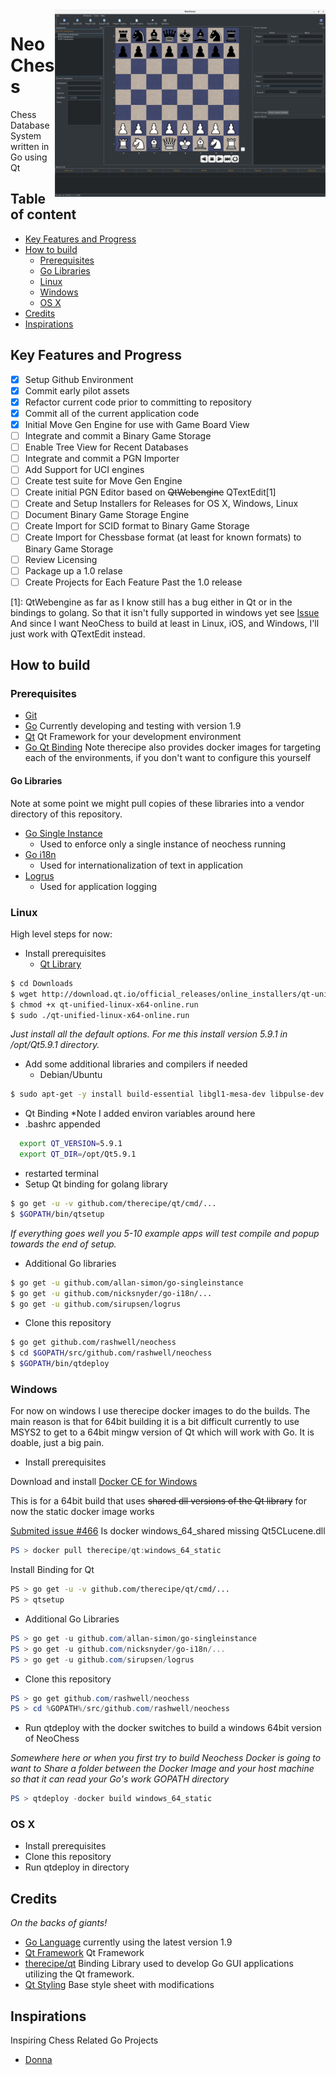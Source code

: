 <img src="/screenshots/EarlyProtoType.png?raw=true" alt="NeoChess Database" title="NeoChess" align="right" height="300" />

# NeoChess

Chess Database System written in Go using Qt

## Table of content

- [Key Features and Progress](#Key-Features-and-Progress)
- [How to build](#How-to-build)
    - [Prerequisites](#Prerequisites)
    - [Go Libraries](#Go-Libraries)
    - [Linux]($Linux)
    - [Windows](#Windows)
    - [OS X](#OS-X)
- [Credits](#Credits)
- [Inspirations](#Inspirations)

## Key Features and Progress

- [x] Setup Github Environment
- [x] Commit early pilot assets
- [x] Refactor current code prior to committing to repository
- [x] Commit all of the current application code
- [x] Initial Move Gen Engine for use with Game Board View
- [ ] Integrate and commit a Binary Game Storage
- [ ] Enable Tree View for Recent Databases
- [ ] Integrate and commit a PGN Importer
- [ ] Add Support for UCI engines
- [ ] Create test suite for Move Gen Engine
- [ ] Create initial PGN Editor based on ~~QtWebengine~~ QTextEdit[1]
- [ ] Create and Setup Installers for Releases for OS X, Windows, Linux
- [ ] Document Binary Game Storage Engine
- [ ] Create Import for SCID format to Binary Game Storage
- [ ] Create Import for Chessbase format (at least for known formats) to Binary Game Storage
- [ ] Review Licensing
- [ ] Package up a 1.0 relase
- [ ] Create Projects for Each Feature Past the 1.0 release

[1]: QtWebengine as far as I know still has a bug either in Qt or in the bindings to golang.
So that it isn't fully supported in windows yet see [Issue](https://github.com/therecipe/qt/issues/217#issuecomment-280940272) 
And since I want NeoChess to build at least in Linux, iOS, and Windows, I'll just work with QTextEdit instead.

## How to build

### Prerequisites

- [Git](https://git-scm.com) 
- [Go](https://golang.org) Currently developing and testing with version 1.9
- [Qt](https://www.qt.io) Qt Framework for your development environment
- [Go Qt Binding](https://github.com/therecipe/qt/) Note therecipe also provides docker images for targeting each of the environments, if you don't want to configure this yourself

#### Go Libraries

Note at some point we might pull copies of these libraries into a vendor directory of this repository.

- [Go Single Instance](https://github.com/allan-simon/go-singleinstance)
  - Used to enforce only a single instance of neochess running
- [Go i18n](https://github.com/nicksnyder/go-i18n)
  - Used for internationalization of text in application
- [Logrus](https://github.com/sirupsen/logrus)
  - Used for application logging

### Linux

High level steps for now:

- Install prerequisites
  - [Qt Library](http://download.qt.io/official_releases/online_installers/qt-unified-linux-x64-online.run)

```bash
$ cd Downloads
$ wget http://download.qt.io/official_releases/online_installers/qt-unified-linux-x64-online.run
$ chmod +x qt-unified-linux-x64-online.run
$ sudo ./qt-unified-linux-x64-online.run
```

*Just install all the default options.  For me this install version 5.9.1 in /opt/Qt5.9.1 directory.*

  - Add some additional libraries and compilers if needed
    - Debian/Ubuntu

```bash
$ sudo apt-get -y install build-essential libgl1-mesa-dev libpulse-dev 
```

  - Qt Binding *Note I added environ variables around here
  - .bashrc appended

```bash
  export QT_VERSION=5.9.1 
  export QT_DIR=/opt/Qt5.9.1
```

  - restarted terminal
  - Setup Qt binding for golang library

```bash
$ go get -u -v github.com/therecipe/qt/cmd/...
$ $GOPATH/bin/qtsetup
```

*If everything goes well you 5-10 example apps will test compile and popup towards the end of setup.*

  - Additional Go libraries

```bash
$ go get -u github.com/allan-simon/go-singleinstance
$ go get -u github.com/nicksnyder/go-i18n/...
$ go get -u github.com/sirupsen/logrus
```

- Clone this repository

```bash
$ go get github.com/rashwell/neochess
$ cd $GOPATH/src/github.com/rashwell/neochess
$ $GOPATH/bin/qtdeploy
```

### Windows

For now on windows I use therecipe docker images to do the builds.  The main reason is that for 64bit
building it is a bit difficult currently to use MSYS2 to get to a 64bit mingw version of Qt which will work with Go.  It is doable, just a big pain.  

- Install prerequisites

Download and install [Docker CE for Windows](https://store.docker.com/editions/community/docker-ce-desktop-windows)

This is for a 64bit build that uses ~~shared dll versions of the Qt library~~ for now the static docker image works

[Submited issue #466](https://github.com/therecipe/qt/issues/466) Is docker windows_64_shared missing Qt5CLucene.dll

```powershell
PS > docker pull therecipe/qt:windows_64_static
```

Install Binding for Qt 


```bash
PS > go get -u -v github.com/therecipe/qt/cmd/...
PS > qtsetup
```

- Additional Go Libraries

```powershell
PS > go get -u github.com/allan-simon/go-singleinstance
PS > go get -u github.com/nicksnyder/go-i18n/...
PS > go get -u github.com/sirupsen/logrus
```

- Clone this repository

```powershell
PS > go get github.com/rashwell/neochess
PS > cd %GOPATH%/src/github.com/rashwell/neochess
```

- Run qtdeploy with the docker switches to build a windows 64bit version of NeoChess

*Somewhere here or when you first try to build Neochess Docker is going to want to Share a folder between the Docker Image and your host machine so that it can read your Go's work GOPATH directory*

```powershell
PS > qtdeploy -docker build windows_64_static
```

### OS X

- Install prerequisites
- Clone this repository
- Run qtdeploy in directory

## Credits

*On the backs of giants!*

- [Go Language](https://golang.org/) currently using the latest version 1.9
- [Qt Framework](https://www.qt.io/) Qt Framework
- [therecipe/qt](https://github.com/therecipe/qt/) Binding Library used to develop Go GUI applications utilizing the Qt framework.
- [Qt Styling](https://github.com/ColinDuquesnoy/QDarkStyleSheet) Base style sheet with modifications

## Inspirations

Inspiring Chess Related Go Projects

- [Donna](https://github.com/michaeldv/donna)

